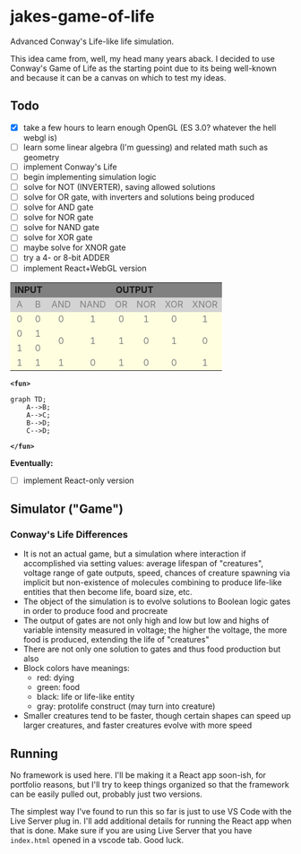 # jakes-game-of-life

 Advanced Conway's Life-like life simulation.

This idea came from, well, my head many years aback. I decided to use Conway's Game of Life as the starting point due to its being well-known and because it can be a canvas on which to test my ideas.

## Todo

- [x] take a few hours to learn enough OpenGL (ES 3.0? whatever the hell webgl is)
- [ ] learn some linear algebra (I'm guessing) and related math such as geometry
- [ ] implement Conway's Life
- [ ] begin implementing simulation logic
- [ ] solve for NOT (INVERTER), saving allowed solutions
- [ ] solve for OR gate, with inverters and solutions being produced
- [ ] solve for AND gate
- [ ] solve for NOR gate
- [ ] solve for NAND gate
- [ ] solve for XOR gate
- [ ] maybe solve for XNOR gate
- [ ] try a 4- or 8-bit ADDER
- [ ] implement React+WebGL version

<table class="wikitable">
    <tbody>
        <tr style="background:gray; text-align:center;">
            <td colspan="2"><b>INPUT</b></td>
            <td colspan="6"><b>OUTPUT</b></td>
        </tr>
        <tr style="background:lightgray; text-align:center; color:gray;">
            <td>A</td>
            <td>B</td>
            <td>AND</td>
            <td>NAND</td>
            <td>OR</td>
            <td>NOR</td>
            <td>XOR</td>
            <td>XNOR</td>
        </tr>
        <tr style="background:lightyellow; text-align:center; color:gray;">
            <td>0</td>
            <td>0</td>
            <td>0</td>
            <td>1</td>
            <td>0</td>
            <td>1</td>
            <td>0</td>
            <td>1</td>
        </tr>
        <tr style="background:lightyellow; text-align:center; color:gray;">
            <td>0</td>
            <td>1</td>
            <td rowspan="2">0</td>
            <td rowspan="2">1</td>
            <td rowspan="2">1</td>
            <td rowspan="2">0</td>
            <td rowspan="2">1</td>
            <td rowspan="2">0</td>
        </tr>
            <tr style="background:lightyellow; text-align:center; color:gray;">
            <td>1</td>
            <td>0</td>
        </tr>
        <tr style="background:lightyellow; text-align:center; color:gray;">
            <td>1</td>
            <td>1</td>
            <td>1</td>
            <td>0</td>
            <td>1</td>
            <td>0</td>
            <td>0</td>
            <td>1</td>
        </tr>
    </tbody>
</table>

**`<fun>`**

```mermaid
graph TD;
    A-->B;
    A-->C;
    B-->D;
    C-->D;
```

**`</fun>`**

**Eventually:**

- [ ] implement React-only version

## Simulator ("Game")

### Conway's Life Differences

- It is not an actual game, but a simulation where interaction if accomplished via setting values: average lifespan of "creatures", voltage range of gate outputs, speed, chances of creature spawning via implicit but non-existence of molecules combining to produce life-like entities that then become life, board size, etc.
- The object of the simulation is to evolve solutions to Boolean logic gates in order to produce food and procreate
- The output of gates are not only high and low but low and highs of variable intensity measured in voltage; the higher the voltage, the more food is produced, extending the life of "creatures"
- There are not only one solution to gates and thus food production but also
- Block colors have meanings:
  - red:    dying
  - green:  food
  - black:  life or life-like entity
  - gray:   protolife construct (may turn into creature)
- Smaller creatures tend to be faster, though certain shapes can speed up larger creatures, and faster creatures evolve with more speed

## Running

No framework is used here. I'll be making it a React app soon-ish, for portfolio reasons, but I'll try to keep things organized so that the framework can be easily pulled out, probably just two versions.

The simplest way I've found to run this so far is just to use VS Code with the Live Server plug in. I'll add additional details for running the React app when that is done. Make sure if you are using Live Server that you have `index.html` opened in a vscode tab. Good luck.
